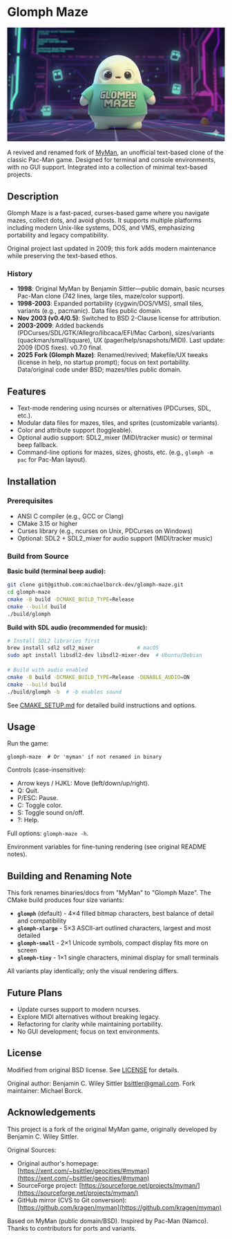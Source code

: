 # Glomph Maze

![Glomph Mascot](images/glomph-mascot.png)

A revived and renamed fork of [MyMan](http://myman.sourceforge.net/), an unofficial text-based clone of the classic Pac-Man game. Designed for terminal and console environments, with no GUI support. Integrated into a collection of minimal text-based projects.

## Description

Glomph Maze is a fast-paced, curses-based game where you navigate mazes, collect dots, and avoid ghosts. It supports multiple platforms including modern Unix-like systems, DOS, and VMS, emphasizing portability and legacy compatibility.

Original project last updated in 2009; this fork adds modern maintenance while preserving the text-based ethos.

### History
- **1998**: Original MyMan by Benjamin Sittler—public domain, basic ncurses Pac-Man clone (742 lines, large tiles, maze/color support).
- **1998-2003**: Expanded portability (cygwin/DOS/VMS), small tiles, variants (e.g., pacmanic). Data files public domain.
- **Nov 2003 (v0.4/0.5)**: Switched to BSD 2-Clause license for attribution.
- **2003-2009**: Added backends (PDCurses/SDL/GTK/Allegro/libcaca/EFI/Mac Carbon), sizes/variants (quackman/small/square), UX (pager/help/snapshots/MIDI). Last update: 2009 (DOS fixes). v0.7.0 final.
- **2025 Fork (Glomph Maze)**: Renamed/revived; Makefile/UX tweaks (license in help, no startup prompt); focus on text portability. Data/original code under BSD; mazes/tiles public domain.

## Features

- Text-mode rendering using ncurses or alternatives (PDCurses, SDL, etc.).
- Modular data files for mazes, tiles, and sprites (customizable variants).
- Color and attribute support (toggleable).
- Optional audio support: SDL2_mixer (MIDI/tracker music) or terminal beep fallback.
- Command-line options for mazes, sizes, ghosts, etc. (e.g., `glomph -m pac` for Pac-Man layout).

## Installation

### Prerequisites
- ANSI C compiler (e.g., GCC or Clang)
- CMake 3.15 or higher
- Curses library (e.g., ncurses on Unix, PDCurses on Windows)
- Optional: SDL2 + SDL2_mixer for audio support (MIDI/tracker music)

### Build from Source

**Basic build (terminal beep audio):**
```bash
git clone git@github.com:michaelborck-dev/glomph-maze.git
cd glomph-maze
cmake -B build -DCMAKE_BUILD_TYPE=Release
cmake --build build
./build/glomph
```

**Build with SDL audio (recommended for music):**
```bash
# Install SDL2 libraries first
brew install sdl2 sdl2_mixer              # macOS
sudo apt install libsdl2-dev libsdl2-mixer-dev  # Ubuntu/Debian

# Build with audio enabled
cmake -B build -DCMAKE_BUILD_TYPE=Release -DENABLE_AUDIO=ON
cmake --build build
./build/glomph -b  # -b enables sound
```

See [CMAKE_SETUP.md](CMAKE_SETUP.md) for detailed build instructions and options.

## Usage

Run the game:
```
glomph-maze  # Or 'myman' if not renamed in binary
```

Controls (case-insensitive):
- Arrow keys / HJKL: Move (left/down/up/right).
- Q: Quit.
- P/ESC: Pause.
- C: Toggle color.
- S: Toggle sound on/off.
- ?: Help.

Full options: `glomph-maze -h`.

Environment variables for fine-tuning rendering (see original README notes).

## Building and Renaming Note

This fork renames binaries/docs from \"MyMan\" to \"Glomph Maze\". The CMake build produces four size variants:

- **`glomph`** (default) - 4×4 filled bitmap characters, best balance of detail and compatibility
- **`glomph-xlarge`** - 5×3 ASCII-art outlined characters, largest and most detailed
- **`glomph-small`** - 2×1 Unicode symbols, compact display fits more on screen
- **`glomph-tiny`** - 1×1 single characters, minimal display for small terminals

All variants play identically; only the visual rendering differs.

## Future Plans

- Update curses support to modern ncurses.
- Explore MIDI alternatives without breaking legacy.
- Refactoring for clarity while maintaining portability.
- No GUI development; focus on text environments.

## License

Modified from original BSD license. See [LICENSE](LICENSE) for details.

Original author: Benjamin C. Wiley Sittler <bsittler@gmail.com>. Fork maintainer: Michael Borck.

## Acknowledgements

This project is a fork of the original MyMan game, originally developed by Benjamin C. Wiley Sittler.

Original Sources:
- Original author's homepage: [https://xent.com/~bsittler/geocities/#myman](https://xent.com/~bsittler/geocities/#myman)
- SourceForge project: [https://sourceforge.net/projects/myman/](https://sourceforge.net/projects/myman/)
- GitHub mirror (CVS to Git conversion): [https://github.com/kragen/myman](https://github.com/kragen/myman)

Based on MyMan (public domain/BSD). Inspired by Pac-Man (Namco). Thanks to contributors for ports and variants.